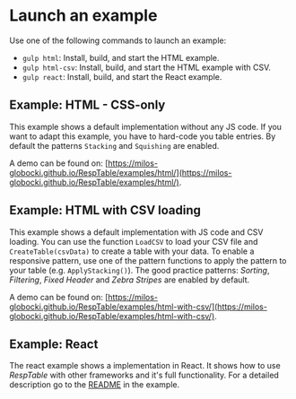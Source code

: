# Launch an example

Use one of the following commands to launch an example:

- `gulp html`: Install, build, and start the HTML example.
- `gulp html-csv`: Install, build, and start the HTML example with CSV.
- `gulp react`: Install, build, and start the React example.

## Example: HTML - CSS-only
This example shows a default implementation without any JS code.
If you want to adapt this example, you have to hard-code you table entries.
By default the patterns `Stacking` and `Squishing` are enabled.

A demo can be found on: [https://milos-globocki.github.io/RespTable/examples/html/](https://milos-globocki.github.io/RespTable/examples/html/).
## Example: HTML with CSV loading
This example shows a default implementation with JS code and CSV loading.
You can use the function `LoadCSV` to load your CSV file and `CreateTable(csvData)` to create a table with your data.
To enable a responsive pattern, use one of the pattern functions to apply the pattern to your table (e.g. `ApplyStacking()`).
The good practice patterns: *Sorting*, *Filtering*, *Fixed Header* and *Zebra Stripes* are enabled by default.

A demo can be found on: [https://milos-globocki.github.io/RespTable/examples/html-with-csv/](https://milos-globocki.github.io/RespTable/examples/html-with-csv/).


## Example: React
The react example shows a implementation in React. It shows how to use *RespTable* with other frameworks and it's full functionality.
For a detailed description go to the [README](https://github.com/milos-globocki/RespTable/blob/main/examples/react/README.md) in the example.